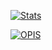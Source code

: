 [![Stats](https://github-readme-stats.vercel.app/api?username=sevelantis&hide=stars,prs,issues&count_private=true&show_icons=true&theme=cobalt&include_all_commits=true&line_height=30)](https://github.com/sevelantis)

[![OPIS](https://github.com/Sevelantis/Sevelantis/api/pin/?username=anuraghazra&repo=github-readme-stats&theme=cobalt&show_owner=true)](https://github.com/Sevelantis/WeatherStation/)
